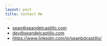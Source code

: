 ```yaml
---
layout: post
title: Contact Me
---
```

- <sean@seandelcastillo.com>
- <dev@seandelcastillo.com>
- <https://www.linkedin.com/in/seanbdcastillo/>
